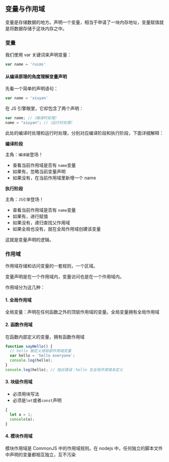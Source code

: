 ## 变量与作用域

变量是存储数据的地方。声明一个变量，相当于申请了一块内存地址，变量赋值就是将数据存储于这块内存之中。

### 变量

我们使用 var 关键词来声明变量：

```js
var name = 'ruims'
```

#### 从编译原理的角度理解变量声明

先看一个简单的声明语句：

```js 
var name = 'xiuyan'
```

在 JS 引擎眼里，它却包含了两个声明：

```js 
var name; //（编译时处理）
name = "xiuyan"; //（运行时处理）
```

此处的编译时处理和运行时处理，分别对应编译阶段和执行阶段，下面详细解释：

**编译阶段**

主角：`编译器`登场！

* 查看当前作用域是否有 `name`变量
* 如果有，忽略当前变量声明
* 如果没有，在当前作用域里新增一个 name

**执行阶段**

主角：`JS引擎`登场！

* 查看当前作用域是否有 `name`变量
* 如果有，进行赋值
* 如果没有，递归查找父作用域
* 如果全局也没有，就在全局作用域创建该变量

这就是变量声明的逻辑。

### 作用域

作用域存储和访问变量的一套规则，一个区域。

变量声明是在一个作用域内，变量访问也是在一个作用域内。

作用域分为这几种：

#### 1. 全局作用域

全局变量：声明在任何函数之外的顶层作用域的变量。全局变量拥有全局作用域

#### 2. 函数作用域

在函数内部定义的变量，拥有函数作用域

```js
function sayHello() {
  // hello 被定义成局部作用域变量
  var hello = 'hello everyone';
  console.log(hello);
}
console.log(hello); // 抛出错误：hello 在全局作用域未定义
```

#### 3. 块级作用域

* 必须用块写法
* 必须是`let`或者`const`声明

```js
{
  let a = 1;
  console(a);
}
```

#### 4. 模块作用域

模块作用域是 CommonJS 中的作用域规则。在 nodejs 中，任何独立的脚本文件中声明的变量都相互独立，互不污染

